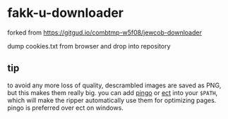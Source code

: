 # fakk-u-downloader

forked from https://gitgud.io/combtmp-w5f08/jewcob-downloader

dump cookies.txt from browser and drop into repository

## tip
to avoid any more loss of quality, descrambled images are saved as PNG, but this
makes them really big. you can add [pingo](https://css-ig.net/pingo) or
[ect](https://github.com/fhanau/Efficient-Compression-Tool) into your `$PATH`,
which will make the ripper automatically use them for optimizing pages. pingo is
preferred over ect on windows.
